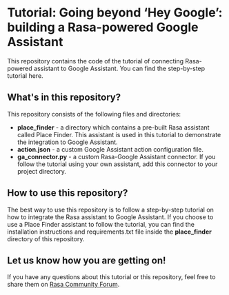 # Tutorial: Going beyond ‘Hey Google’: building a Rasa-powered Google Assistant

This repository contains the code of the tutorial of connecting Rasa-powered assistant to Google Assistant. You can find the step-by-step tutorial here.

## What's in this repository?

This repository consists of the following files and directories:  
- **place_finder** - a directory which contains a pre-built Rasa assistant called Place Finder. This assistant is used in this tutorial to demonstrate the integration to Google Assistant.
- **action.json** - a custom Google Assistant action configuration file.
- **ga_connector.py** - a custom Rasa-Google Assistant connector. If you follow the tutorial using your own assistant, add this connector to your project directory.

## How to use this repository?

The best way to use this repository is to follow a step-by-step tutorial on how to integrate the Rasa assistant to Google Assistant. If you choose to use a Place Finder assistant to follow the tutorial, you can find the installation instructions and requirements.txt file inside the **place_finder** directory of this repository.

## Let us know how you are getting on!

If you have any questions about this tutorial or this repository, feel free to share them on [Rasa Community Forum](https://forum.rasa.com). 
